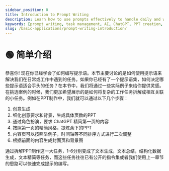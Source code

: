 ```yaml
---
sidebar_position: 0
title: Introduction to Prompt Writing
description: Learn how to use prompts effectively to handle daily and work tasks. This section provides practical examples and step-by-step instructions for breaking down complex tasks.
keywords: [prompt writing, task management, AI, ChatGPT, PPT creation, prompt engineering]
slug: /basic-applications/prompt-writing-introduction/
---
```

# 🟢 简单介绍

恭喜你! 现在你已经学会了如何编写提示语。本节主要讨论的是如何使用提示语来解决我们在日常或工作中遇到的任务。如果你已经有了一个提示语集，如何决定哪些提示语适合手头的任务？在本节中，我们将通过一些实际例子来给你提供灵感。在挑选案例的时候，我们更加希望展示的是如何将复杂的工作任务拆解成相互关联的小任务。例如在PPT制作中，我们就可以通过以下几个步骤：

1. 创意生成
2. 细化创意要求和背景，生成具体页数的PPT
3. 通过角色扮演，要求 ChatGPT 精简第一页的内容
4. 按照第一页的精简风格，提炼余下的PPT
5. 内容页可以按照举例子，时间轴等不同排序方式进行二次调整
6. 根据前面的内容生成封面页和背景图

通过拆解PPT制作这一大任务，1-6分别变成了文本生成，文本总结，结构化数据生成，文本精简等任务，而这些任务往往已有公开的指令集或者我们使用上一章节的思路可以快速完成提示的编写。
